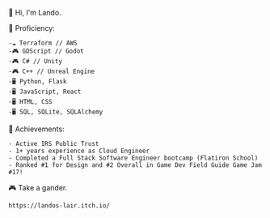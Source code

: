 👋 Hi, I'm Lando.

💼 Proficiency:

    -☁️ Terraform // AWS
    -🎮 GDScript // Godot
    -🎮 C# // Unity
    -🎮 C++ // Unreal Engine
    -🖥️ Python, Flask
    -🖥️ JavaScript, React
    -🖥️ HTML, CSS
    -🖥️ SQL, SQLite, SQLAlchemy

🌟 Achievements:

    - Active IRS Public Trust
    - 1+ years experience as Cloud Engineer
    - Completed a Full Stack Software Engineer bootcamp (Flatiron School)
    - Ranked #1 for Design and #2 Overall in Game Dev Field Guide Game Jam #17!

🎮 Take a gander.

    https://landos-lair.itch.io/
